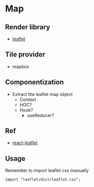 # Map

## Render library

- [leaflet](https://github.com/Leaflet/Leaflet)

## Tile provider

- mapbox

## Componentization

- Extract the leaflet map object
  - Context
  - HOC?
  - Hook?
    - useReducer?

## Ref

- [react-leaflet](https://github.com/PaulLeCam/react-leaflet)

## Usage

Remember to import leaflet css manually

```
import "leaflet/dist/leaflet.css";
```
